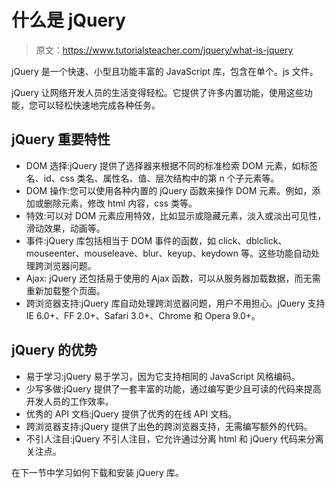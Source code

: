 # 什么是 jQuery

> 原文：<https://www.tutorialsteacher.com/jquery/what-is-jquery>

jQuery 是一个快速、小型且功能丰富的 JavaScript 库，包含在单个。js 文件。

jQuery 让网络开发人员的生活变得轻松。它提供了许多内置功能，使用这些功能，您可以轻松快速地完成各种任务。

## jQuery 重要特性

*   DOM 选择:jQuery 提供了选择器来根据不同的标准检索 DOM 元素，如标签名、id、css 类名、属性名、值、层次结构中的第 n 个子元素等。
*   DOM 操作:您可以使用各种内置的 jQuery 函数来操作 DOM 元素。例如，添加或删除元素，修改 html 内容，css 类等。
*   特效:可以对 DOM 元素应用特效，比如显示或隐藏元素，淡入或淡出可见性，滑动效果，动画等。
*   事件:jQuery 库包括相当于 DOM 事件的函数，如 click、dblclick、mouseenter、mouseleave、blur、keyup、keydown 等。这些功能自动处理跨浏览器问题。
*   Ajax: jQuery 还包括易于使用的 Ajax 函数，可以从服务器加载数据，而无需重新加载整个页面。
*   跨浏览器支持:jQuery 库自动处理跨浏览器问题，用户不用担心。jQuery 支持 IE 6.0+、FF 2.0+、Safari 3.0+、Chrome 和 Opera 9.0+。

## jQuery 的优势

*   易于学习:jQuery 易于学习，因为它支持相同的 JavaScript 风格编码。
*   少写多做:jQuery 提供了一套丰富的功能，通过编写更少且可读的代码来提高开发人员的工作效率。
*   优秀的 API 文档:jQuery 提供了优秀的在线 API 文档。
*   跨浏览器支持:jQuery 提供了出色的跨浏览器支持，无需编写额外的代码。
*   不引人注目:jQuery 不引人注目，它允许通过分离 html 和 jQuery 代码来分离关注点。

在下一节中学习如何下载和安装 jQuery 库。
